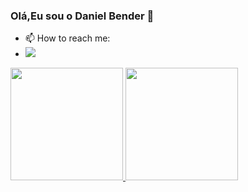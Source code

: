 ### Olá,Eu sou o Daniel Bender 👋





- 📫 How to reach me:
-  <a href="https://www.linkedin.com/in/daniel-bender-3472091a8/" target="_blank"><img src="https://img.shields.io/badge/-LinkedIn-%230077B5?style=for-the-badge&logo=linkedin&logoColor=white" target="_blank"></a>   

<div>
<a href="https://github.com/DanielBenderSantos">
<img height="180em" src="https://github-readme-stats.vercel.app/api/top-langs/?username=DanielBenderSantos&layout=compact&langs_count=7&theme=dracula"/>
<img height="180em" src="https://github-readme-stats.vercel.app/api?username=DanielBenderSantos&show_icons=true&theme=dracula&include_all_commits=true&count_private=true"/>
</div>
